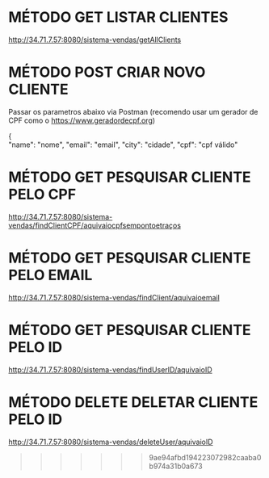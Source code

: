 # MÉTODO GET LISTAR CLIENTES

http://34.71.7.57:8080/sistema-vendas/getAllClients

# MÉTODO POST CRIAR NOVO CLIENTE

Passar os parametros abaixo via Postman (recomendo usar um gerador de CPF como o https://www.geradordecpf.org)

{   
"name": "nome",
"email": "email",
"city": "cidade",
"cpf": "cpf válido"

# MÉTODO GET PESQUISAR CLIENTE PELO CPF 

http://34.71.7.57:8080/sistema-vendas/findClientCPF/aquivaiocpfsempontoetraços

# MÉTODO GET PESQUISAR CLIENTE PELO EMAIL 

http://34.71.7.57:8080/sistema-vendas/findClient/aquivaioemail

# MÉTODO GET PESQUISAR CLIENTE PELO ID 

http://34.71.7.57:8080/sistema-vendas/findUserID/aquivaioID

# MÉTODO DELETE DELETAR CLIENTE PELO ID 

http://34.71.7.57:8080/sistema-vendas/deleteUser/aquivaioID

>>>>>>> 9ae94afbd194223072982caaba0b974a31b0a673
